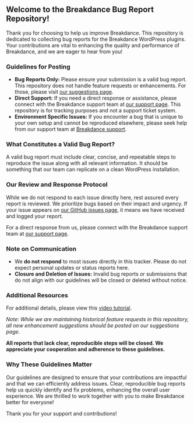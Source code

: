 ## Welcome to the Breakdance Bug Report Repository!

Thank you for choosing to help us improve Breakdance. This repository is dedicated to collecting bug reports for the Breakdance WordPress plugins. Your contributions are vital to enhancing the quality and performance of Breakdance, and we are eager to hear from you!

### Guidelines for Posting

- **Bug Reports Only:** Please ensure your submission is a valid bug report. This repository does not handle feature requests or enhancements. For those, please visit [our suggestions page](https://breakdance.canny.io/).
- **Direct Support:** If you need a direct response or assistance, please connect with the Breakdance support team at [our support page](https://breakdance.com/support). This repository is for tracking purposes and not a support ticket system.
- **Environment Specific Issues:** If you encounter a bug that is unique to your own setup and cannot be reproduced elsewhere, please seek help from our support team at [Breakdance support](https://breakdance.com/support).

### What Constitutes a Valid Bug Report?

A valid bug report must include clear, concise, and repeatable steps to reproduce the issue along with all relevant information. It should be something that our team can replicate on a clean WordPress installation. 

### Our Review and Response Protocol

While we do not respond to each issue directly here, rest assured every report is reviewed. We prioritize bugs based on their impact and urgency. If your issue appears on [our GitHub issues page](https://github.com/soflyy/breakdance-bugs/issues), it means we have received and logged your report.

For a direct response from us, please connect with the Breakdance support team at [our support page](https://breakdance.com/support).

### Note on Communication

- We **do not respond** to most issues directly in this tracker. Please do not expect personal updates or status reports here.
- **Closure and Deletion of Issues:** Invalid bug reports or submissions that do not align with our guidelines will be closed or deleted without notice.

### Additional Resources

For additional details, please view this [video tutorial](https://www.loom.com/share/1300685552e84054a80259f0eca164fa).

*Note: While we are maintaining historical feature requests in this repository, all new enhancement suggestions should be posted on our suggestions page.*

**All reports that lack clear, reproducible steps will be closed. We appreciate your cooperation and adherence to these guidelines.**

### Why These Guidelines Matter

Our guidelines are designed to ensure that your contributions are impactful and that we can efficiently address issues. Clear, reproducible bug reports help us quickly identify and fix problems, enhancing the overall user experience. We are thrilled to work together with you to make Breakdance better for everyone!

Thank you for your support and contributions!
